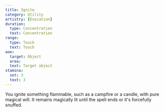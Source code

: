 ```yaml
---
title: Ignite
category: Utility
artistry: [Evocation]
duration:
  type: Concentration
  text: Concentration 
range:
  type: Touch
  text: Touch
aoe:
  target: Object
  area: 
  text: Target object
stamina:
  set: 3
  text: 3
---
```

You ignite something flammable, such as a campfire or a candle, with pure magical will. It remains magically lit until the spell ends or it's forcefully snuffed.
